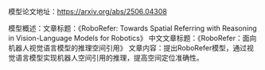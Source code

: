 模型论文地址：https://arxiv.org/abs/2506.04308

模型概述：文章标题：《RoboRefer: Towards Spatial Referring with Reasoning in Vision-Language Models for Robotics》
中文文章标题：《RoboRefer：面向机器人视觉语言模型的推理空间引用》
文章内容：提出RoboRefer模型，通过视觉语言模型实现机器人空间引用的推理，提高空间定位准确性。
